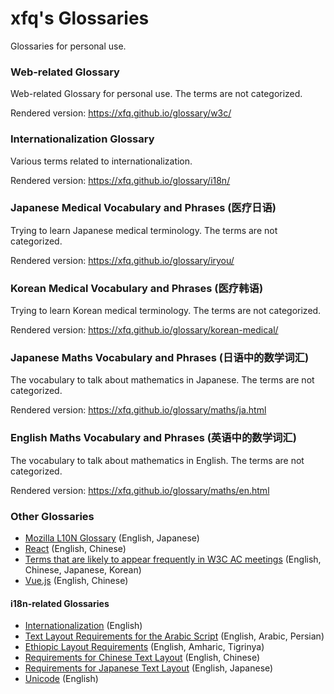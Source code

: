 # xfq's Glossaries

Glossaries for personal use.

### Web-related Glossary

Web-related Glossary for personal use. The terms are not categorized.

Rendered version: https://xfq.github.io/glossary/w3c/

### Internationalization Glossary

Various terms related to internationalization.

Rendered version: https://xfq.github.io/glossary/i18n/

### Japanese Medical Vocabulary and Phrases (医疗日语)

Trying to learn Japanese medical terminology. The terms are not categorized.

Rendered version: https://xfq.github.io/glossary/iryou/

### Korean Medical Vocabulary and Phrases (医疗韩语)

Trying to learn Korean medical terminology. The terms are not categorized.

Rendered version: https://xfq.github.io/glossary/korean-medical/

### Japanese Maths Vocabulary and Phrases (日语中的数学词汇)

The vocabulary to talk about mathematics in Japanese. The terms are not categorized.

Rendered version: https://xfq.github.io/glossary/maths/ja.html

### English Maths Vocabulary and Phrases (英语中的数学词汇)

The vocabulary to talk about mathematics in English. The terms are not categorized.

Rendered version: https://xfq.github.io/glossary/maths/en.html

### Other Glossaries

* [Mozilla L10N Glossary](https://github.com/mozilla-japan/translation/wiki/Mozilla-L10N-Glossary) (English, Japanese)
* [React](https://github.com/reactjs/zh-hans.reactjs.org/issues/2) (English, Chinese)
* [Terms that are likely to appear frequently in W3C AC meetings](https://www.w3.org/2020/05/words) (English, Chinese, Japanese, Korean)
* [Vue.js](https://github.com/vuejs-translations/docs-zh-cn/wiki/%E7%BF%BB%E8%AF%91%E9%A1%BB%E7%9F%A5) (English, Chinese)

#### i18n-related Glossaries

* [Internationalization](https://www.w3.org/TR/i18n-glossary/) (English)
* [Text Layout Requirements for the Arabic Script](https://www.w3.org/TR/alreq/#glossary) (English, Arabic, Persian)
* [Ethiopic Layout Requirements](https://www.w3.org/TR/elreq/#glossary) (English, Amharic, Tigrinya)
* [Requirements for Chinese Text Layout](https://w3c.github.io/clreq/#glossary) (English, Chinese)
* [Requirements for Japanese Text Layout](https://w3c.github.io/jlreq/#terminology) (English, Japanese)
* [Unicode](https://www.unicode.org/glossary/) (English)

